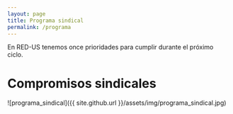 ```yaml
---
layout: page
title: Programa sindical
permalink: /programa
---
```



En RED-US tenemos once prioridades para cumplir durante el próximo ciclo.

# Compromisos sindicales

![programa_sindical]({{ site.github.url }}/assets/img/programa_sindical.jpg)
